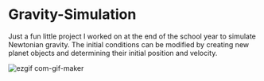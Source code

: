 # Gravity-Simulation

Just a fun little project I worked on at the end of the school year to simulate Newtonian gravity. The initial conditions can be modified by creating new
planet objects and determining their initial position and velocity.

![ezgif com-gif-maker](https://user-images.githubusercontent.com/114262230/212346546-9451d8f3-d904-49b4-ad40-2523eecf4d53.gif)

